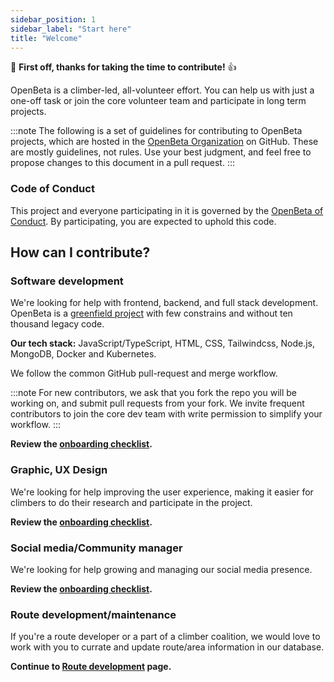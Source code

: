 ```yaml
---
sidebar_position: 1
sidebar_label: "Start here"
title: "Welcome"
---
```


🎉 **First off, thanks for taking the time to contribute!** 👍

OpenBeta is a climber-led, all-volunteer effort. You can help us with just a one-off task or join the core volunteer team and participate in long term projects.

:::note
The following is a set of guidelines for contributing to OpenBeta projects, which are hosted in the [OpenBeta Organization](https://github.com/orgs/OpenBeta/) on GitHub. These are mostly guidelines, not rules. Use your best judgment, and feel free to propose changes to this document in a pull request.
:::

### Code of Conduct

This project and everyone participating in it is governed by the [OpenBeta of Conduct](./code-of-conduct). By participating, you are expected to uphold this code.


## How can I contribute?

### Software development

We're looking for help with frontend, backend, and full stack development.  OpenBeta is a [greenfield project](https://en.wikipedia.org/wiki/Greenfield_project) with few constrains and without ten thousand legacy code.

**Our tech stack:** JavaScript/TypeScript, HTML, CSS, Tailwindcss, Node.js, MongoDB, Docker and Kubernetes.

We follow the common GitHub pull-request and merge workflow.  

:::note
For new contributors, we ask that you fork the repo you will be working on, and submit pull requests from your fork.  We invite frequent contributors to join the core dev team with write permission to simplify your workflow.
:::


**Review the [onboarding checklist](./onboarding-checklist).**

### Graphic, UX Design

We're looking for help improving the user experience, making it easier for climbers to do their research and participate in the project.

**Review the [onboarding checklist](./onboarding-checklist).**

### Social media/Community manager

We're looking for help growing and managing our social media presence.

**Review the [onboarding checklist](./onboarding-checklist).**

### Route development/maintenance

If you're a route developer or a part of a climber coalition, we would love to work with you to currate and update route/area information in our database.

**Continue to [Route development](./route-development) page.**
